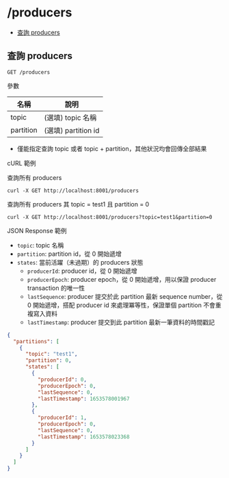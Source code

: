 /producers
===

- [查詢 producers](#查詢-producers)

## 查詢 producers
```shell
GET /producers
```

參數

| 名稱        | 說明                |
|-----------|-------------------|
| topic     | (選填) topic 名稱     |
| partition | (選填) partition id |
- 僅能指定查詢 topic 或者 topic + partition，其他狀況均會回傳全部結果

cURL 範例

查詢所有 producers
```shell
curl -X GET http://localhost:8001/producers
```

查詢所有 producers 其 topic = test1 且 partition = 0
```shell
curl -X GET http://localhost:8001/producers?topic=test1&partition=0
```

JSON Response 範例
- `topic`: topic 名稱
- `partition`: partition id，從 0 開始遞增
- `states`: 當前活躍（未過期）的 producers 狀態
  - `producerId`: producer id，從 0 開始遞增
  - `producerEpoch`: producer epoch，從 0 開始遞增，用以保證 producer transaction 的唯一性
  - `lastSequence`: producer 提交於此 partition 最新 sequence number，從 0 開始遞增，搭配 producer id 來處理冪等性，保證單個 partition 不會重複寫入資料
  - `lastTimestamp`: producer 提交到此 partition 最新一筆資料的時間戳記

```json
{
  "partitions": [
    {
      "topic": "test1",
      "partition": 0,
      "states": [
        {
          "producerId": 0,
          "producerEpoch": 0,
          "lastSequence": 0,
          "lastTimestamp": 1653578001967
        },
        {
          "producerId": 1,
          "producerEpoch": 0,
          "lastSequence": 0,
          "lastTimestamp": 1653578023368
        }
      ]
    }
  ]
}
```